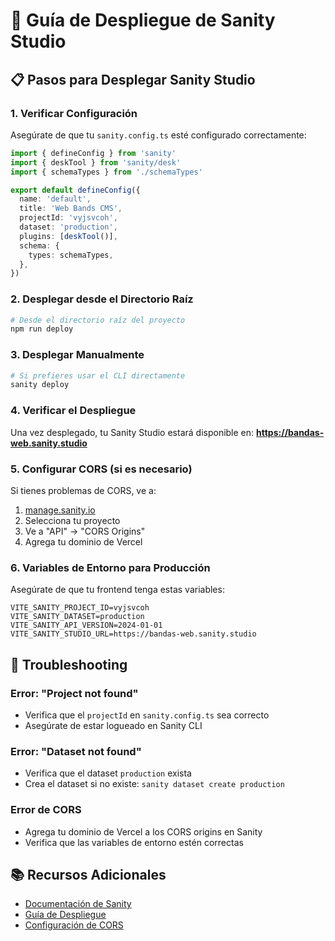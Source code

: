 # 🎨 Guía de Despliegue de Sanity Studio

## 📋 Pasos para Desplegar Sanity Studio

### 1. Verificar Configuración

Asegúrate de que tu `sanity.config.ts` esté configurado correctamente:

```typescript
import { defineConfig } from 'sanity'
import { deskTool } from 'sanity/desk'
import { schemaTypes } from './schemaTypes'

export default defineConfig({
  name: 'default',
  title: 'Web Bands CMS',
  projectId: 'vyjsvcoh',
  dataset: 'production',
  plugins: [deskTool()],
  schema: {
    types: schemaTypes,
  },
})
```

### 2. Desplegar desde el Directorio Raíz

```bash
# Desde el directorio raíz del proyecto
npm run deploy
```

### 3. Desplegar Manualmente

```bash
# Si prefieres usar el CLI directamente
sanity deploy
```

### 4. Verificar el Despliegue

Una vez desplegado, tu Sanity Studio estará disponible en:
**https://bandas-web.sanity.studio**

### 5. Configurar CORS (si es necesario)

Si tienes problemas de CORS, ve a:
1. [manage.sanity.io](https://manage.sanity.io)
2. Selecciona tu proyecto
3. Ve a "API" → "CORS Origins"
4. Agrega tu dominio de Vercel

### 6. Variables de Entorno para Producción

Asegúrate de que tu frontend tenga estas variables:

```env
VITE_SANITY_PROJECT_ID=vyjsvcoh
VITE_SANITY_DATASET=production
VITE_SANITY_API_VERSION=2024-01-01
VITE_SANITY_STUDIO_URL=https://bandas-web.sanity.studio
```

## 🔧 Troubleshooting

### Error: "Project not found"
- Verifica que el `projectId` en `sanity.config.ts` sea correcto
- Asegúrate de estar logueado en Sanity CLI

### Error: "Dataset not found"
- Verifica que el dataset `production` exista
- Crea el dataset si no existe: `sanity dataset create production`

### Error de CORS
- Agrega tu dominio de Vercel a los CORS origins en Sanity
- Verifica que las variables de entorno estén correctas

## 📚 Recursos Adicionales

- [Documentación de Sanity](https://www.sanity.io/docs)
- [Guía de Despliegue](https://www.sanity.io/docs/deployment)
- [Configuración de CORS](https://www.sanity.io/docs/cors) 